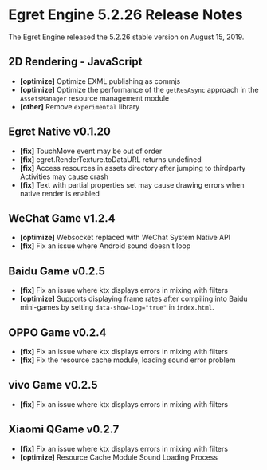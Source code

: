# Egret Engine 5.2.26 Release Notes
The Egret Engine released the 5.2.26 stable version on August 15, 2019.

## 2D Rendering - JavaScript 
- **[optimize]** Optimize EXML publishing as commjs
- **[optimize]** Optimize the performance of the `getResAsync` approach in the `AssetsManager` resource management module
- **[other]** Remove `experimental` library

## Egret Native v0.1.20
- **[fix]** TouchMove event may be out of order
- **[fix]** egret.RenderTexture.toDataURL returns undefined
- **[fix]** Access resources in assets directory after jumping to thirdparty Activities may cause crash
- **[fix]** Text with partial properties set may cause drawing errors when native render is enabled

## WeChat Game v1.2.4
- **[optimize]** Websocket replaced with WeChat System Native API
- **[fix]** Fix an issue where Android sound doesn't loop

## Baidu Game v0.2.5
- **[fix]** Fix an issue where ktx displays errors in mixing with filters
- **[optimize]** Supports displaying frame rates after compiling into Baidu mini-games by setting `data-show-log="true"` in `index.html`.

## OPPO Game v0.2.4
- **[fix]** Fix an issue where ktx displays errors in mixing with filters
- **[fix]** Fix the resource cache module, loading sound error problem

## vivo Game v0.2.5
- **[fix]** Fix an issue where ktx displays errors in mixing with filters

## Xiaomi QGame v0.2.7
- **[fix]** Fix an issue where ktx displays errors in mixing with filters
- **[optimize]** Resource Cache Module Sound Loading Process
